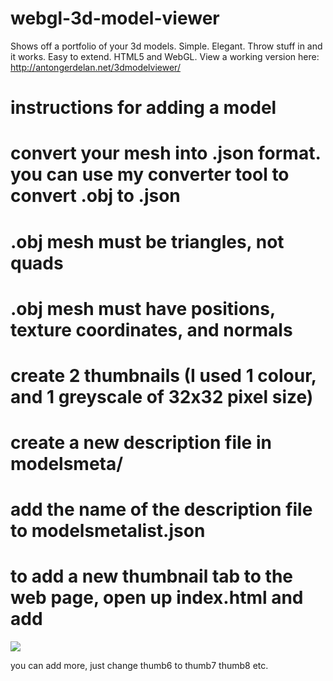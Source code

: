 webgl-3d-model-viewer
=====================

Shows off a portfolio of your 3d models. Simple. Elegant. Throw stuff in and it works. Easy to extend. HTML5 and WebGL.
View a working version here: http://antongerdelan.net/3dmodelviewer/

instructions for adding a model
===============================
# convert your mesh into .json format. you can use my converter tool to convert .obj to .json
  # .obj mesh must be triangles, not quads
  # .obj mesh must have positions, texture coordinates, and normals
# create 2 thumbnails (I used 1 colour, and 1 greyscale of 32x32 pixel size)
# create a new description file in modelsmeta/
# add the name of the description file to modelsmetalist.json
# to add a new thumbnail tab to the web page, open up index.html and add

<img id="thumb6" src="thumbs/default.png" onClick="" />

you can add more, just change thumb6 to thumb7 thumb8 etc.